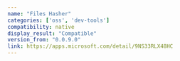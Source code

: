 ```yaml
---
name: "Files Hasher"
categories: ['oss', 'dev-tools']
compatibility: native
display_result: "Compatible"
version_from: "0.0.9.0"
link: https://apps.microsoft.com/detail/9NS33RLX48HC
---
```

